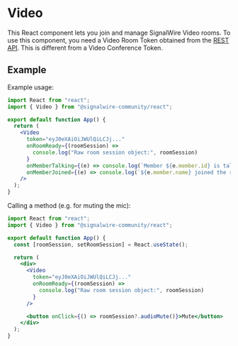 # Video

This React component lets you join and manage SignalWire Video rooms. To use this component, you need a Video Room Token obtained from the [REST API](https://developer.signalwire.com/apis/reference/create_room_token). This is different from a Video Conference Token.

## Example

Example usage:

```jsx
import React from "react";
import { Video } from "@signalwire-community/react";

export default function App() {
  return (
    <Video
      token="eyJ0eXAiOiJWUlQiLCJj..."
      onRoomReady={(roomSession) =>
        console.log("Raw room session object:", roomSession)
      }
      onMemberTalking={(e) => console.log(`Member ${e.member.id} is talking.`)}
      onMemberJoined={(e) => console.log(`${e.member.name} joined the room!`)}
    />
  );
}
```

Calling a method (e.g. for muting the mic):

```jsx
import React from "react";
import { Video } from "@signalwire-community/react";

export default function App() {
  const [roomSession, setRoomSession] = React.useState();

  return (
    <div>
      <Video
        token="eyJ0eXAiOiJWUlQiLCJj..."
        onRoomReady={(roomSession) =>
          console.log("Raw room session object:", roomSession)
        }
      />

      <button onClick={() => roomSession?.audioMute()}>Mute</button>
    </div>
  );
}
```
